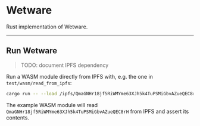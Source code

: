 # Wetware

Rust implementation of Wetware.

---

## Run Wetware

> TODO: document IPFS dependency

Run a WASM module directly from IPFS with, e.g. the one in `test/wasm/read_from_ipfs`:

```sh
cargo run -- --load /ipfs/QmaGNHr18jf5RiWMYme63XJh5k4TuPSMiGbvAZueQEC8rH
```

The example WASM module will read `QmaGNHr18jf5RiWMYme63XJh5k4TuPSMiGbvAZueQEC8rH` from IPFS and assert its contents.
